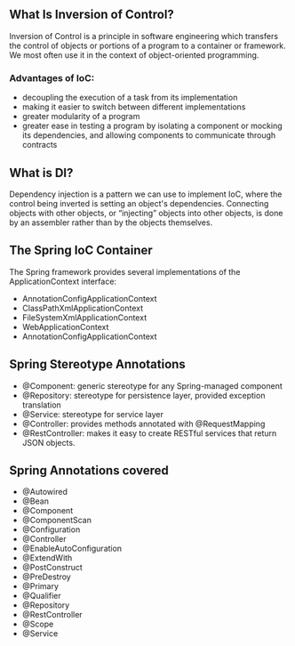 ## What Is Inversion of Control?

Inversion of Control is a principle in software engineering which transfers the control of objects or portions of a
program to a container or framework. We most often use it in the context of object-oriented programming.

### Advantages of IoC:

* decoupling the execution of a task from its implementation
* making it easier to switch between different implementations
* greater modularity of a program
* greater ease in testing a program by isolating a component or mocking its dependencies, and allowing components to
  communicate through contracts

## What is DI?

Dependency injection is a pattern we can use to implement IoC, where the control being inverted is setting an object's
dependencies. Connecting objects with other objects, or “injecting” objects into other objects, is done by an assembler
rather than by the objects themselves.

## The Spring IoC Container

The Spring framework provides several implementations of the ApplicationContext interface:

* AnnotationConfigApplicationContext
* ClassPathXmlApplicationContext
* FileSystemXmlApplicationContext
* WebApplicationContext
* AnnotationConfigApplicationContext

## Spring Stereotype Annotations

* @Component: generic stereotype for any Spring-managed component
* @Repository: stereotype for persistence layer, provided exception translation
* @Service: stereotype for service layer
* @Controller: provides methods annotated with @RequestMapping
* @RestController: makes it easy to create RESTful services that return JSON objects.

## Spring Annotations covered
* @Autowired
* @Bean
* @Component
* @ComponentScan
* @Configuration
* @Controller
* @EnableAutoConfiguration
* @ExtendWith
* @PostConstruct
* @PreDestroy
* @Primary
* @Qualifier
* @Repository
* @RestController
* @Scope
* @Service


